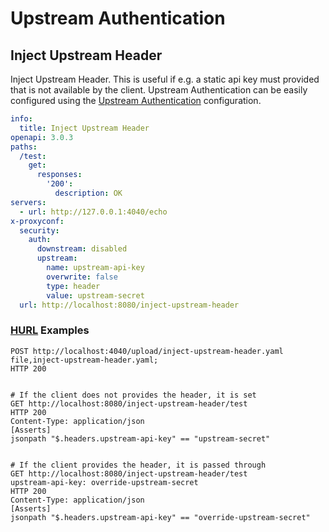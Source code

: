 # Upstream Authentication
## Inject Upstream Header


Inject Upstream Header. This is useful if e.g. a static api key must provided that is not available by the client. Upstream Authentication can be easily configured using the [Upstream Authentication](../config/UpstreamAuth.md) configuration.


```yaml title="OpenAPI Specification"
info:
  title: Inject Upstream Header
openapi: 3.0.3
paths:
  /test:
    get:
      responses:
        '200':
          description: OK
servers:
  - url: http://127.0.0.1:4040/echo
x-proxyconf:
  security:
    auth:
      downstream: disabled
      upstream:
        name: upstream-api-key
        overwrite: false
        type: header
        value: upstream-secret
  url: http://localhost:8080/inject-upstream-header

```

<h3><a href="https://hurl.dev" target="_blank">HURL</a> Examples</h3>
<div class="hurl"><pre><code class="language-hurl"><span class="hurl-entry"><span class="request"><span class="line"><span class="method">POST</span> <span class="url">http://localhost:4040/upload/inject-upstream-header.yaml</span></span>
<span class="line">file,<span class="filename">inject-upstream-header.yaml</span>;</span>
</span><span class="response"><span class="line"><span class="version">HTTP</span> <span class="number">200</span></span>
</span></span><span class="hurl-entry"><span class="request"><span class="line"></span>
<span class="line"></span>
<span class="line"></span><span class="comment"># If the client does not provides the header, it is set</span>
<span class="line"><span class="method">GET</span> <span class="url">http://localhost:8080/inject-upstream-header/test</span></span>
</span><span class="response"><span class="line"><span class="version">HTTP</span> <span class="number">200</span></span>
<span class="line"><span class="string">Content-Type</span>: <span class="string">application/json</span></span>
<span class="line"><span class="section-header">[Asserts]</span></span>
<span class="line"><span class="query-type">jsonpath</span> <span class="string">"$.headers.upstream-api-key"</span> <span class="predicate-type">==</span> <span class="string">"upstream-secret"</span></span>
</span></span><span class="hurl-entry"><span class="request"><span class="line"></span>
<span class="line"></span>
<span class="line"></span><span class="comment"># If the client provides the header, it is passed through</span>
<span class="line"><span class="method">GET</span> <span class="url">http://localhost:8080/inject-upstream-header/test</span></span>
<span class="line"><span class="string">upstream-api-key</span>: <span class="string">override-upstream-secret</span></span>
</span><span class="response"><span class="line"><span class="version">HTTP</span> <span class="number">200</span></span>
<span class="line"><span class="string">Content-Type</span>: <span class="string">application/json</span></span>
<span class="line"><span class="section-header">[Asserts]</span></span>
<span class="line"><span class="query-type">jsonpath</span> <span class="string">"$.headers.upstream-api-key"</span> <span class="predicate-type">==</span> <span class="string">"override-upstream-secret"</span></span>
</span></span></code></pre>
</div>
